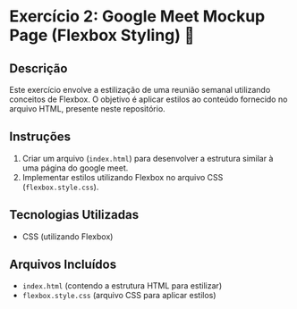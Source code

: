 # Exercício 2: Google Meet Mockup Page (Flexbox Styling) 📌

## Descrição
Este exercício envolve a estilização de uma reunião semanal utilizando conceitos de Flexbox. O objetivo é aplicar estilos ao conteúdo fornecido no arquivo HTML, presente neste repositório.

## Instruções
1. Criar um arquivo (`index.html`) para desenvolver a estrutura similar à uma página do google meet.
2. Implementar estilos utilizando Flexbox no arquivo CSS (`flexbox.style.css`).

## Tecnologias Utilizadas
- CSS (utilizando Flexbox)

## Arquivos Incluídos
- `index.html` (contendo a estrutura HTML para estilizar)
- `flexbox.style.css` (arquivo CSS para aplicar estilos)